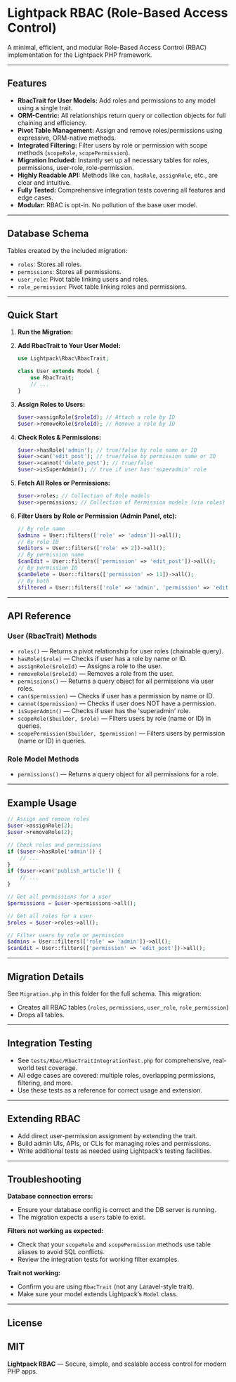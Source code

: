 # Lightpack RBAC (Role-Based Access Control)

A minimal, efficient, and modular Role-Based Access Control (RBAC) implementation for the Lightpack PHP framework.

---

## Features
- **RbacTrait for User Models:** Add roles and permissions to any model using a single trait.
- **ORM-Centric:** All relationships return query or collection objects for full chaining and efficiency.
- **Pivot Table Management:** Assign and remove roles/permissions using expressive, ORM-native methods.
- **Integrated Filtering:** Filter users by role or permission with scope methods (`scopeRole`, `scopePermission`).
- **Migration Included:** Instantly set up all necessary tables for roles, permissions, user-role, role-permission.
- **Highly Readable API:** Methods like `can`, `hasRole`, `assignRole`, etc., are clear and intuitive.
- **Fully Tested:** Comprehensive integration tests covering all features and edge cases.
- **Modular:** RBAC is opt-in. No pollution of the base user model.

---

## Database Schema

Tables created by the included migration:
- `roles`: Stores all roles.
- `permissions`: Stores all permissions.
- `user_role`: Pivot table linking users and roles.
- `role_permission`: Pivot table linking roles and permissions.

---

## Quick Start

1. **Run the Migration:**

2. **Add RbacTrait to Your User Model:**
   ```php
   use Lightpack\Rbac\RbacTrait;

   class User extends Model {
       use RbacTrait;
       // ...
   }
   ```

3. **Assign Roles to Users:**
   ```php
   $user->assignRole($roleId); // Attach a role by ID
   $user->removeRole($roleId); // Remove a role by ID
   ```

4. **Check Roles & Permissions:**
   ```php
   $user->hasRole('admin'); // true/false by role name or ID
   $user->can('edit_post'); // true/false by permission name or ID
   $user->cannot('delete_post'); // true/false
   $user->isSuperAdmin(); // true if user has 'superadmin' role
   ```

5. **Fetch All Roles or Permissions:**
   ```php
   $user->roles; // Collection of Role models
   $user->permissions; // Collection of Permission models (via roles)
   ```

6. **Filter Users by Role or Permission (Admin Panel, etc):**
   ```php
   // By role name
   $admins = User::filters(['role' => 'admin'])->all();
   // By role ID
   $editors = User::filters(['role' => 2])->all();
   // By permission name
   $canEdit = User::filters(['permission' => 'edit_post'])->all();
   // By permission ID
   $canDelete = User::filters(['permission' => 11])->all();
   // By both
   $filtered = User::filters(['role' => 'admin', 'permission' => 'edit_post'])->all();
   ```

---

## API Reference

### User (RbacTrait) Methods
- `roles()` — Returns a pivot relationship for user roles (chainable query).
- `hasRole($role)` — Checks if user has a role by name or ID.
- `assignRole($roleId)` — Assigns a role to the user.
- `removeRole($roleId)` — Removes a role from the user.
- `permissions()` — Returns a query object for all permissions via user roles.
- `can($permission)` — Checks if user has a permission by name or ID.
- `cannot($permission)` — Checks if user does NOT have a permission.
- `isSuperAdmin()` — Checks if user has the 'superadmin' role.
- `scopeRole($builder, $role)` — Filters users by role (name or ID) in queries.
- `scopePermission($builder, $permission)` — Filters users by permission (name or ID) in queries.

### Role Model Methods
- `permissions()` — Returns a query object for all permissions for a role.

---

## Example Usage

```php
// Assign and remove roles
$user->assignRole(2);
$user->removeRole(2);

// Check roles and permissions
if ($user->hasRole('admin')) {
    // ...
}
if ($user->can('publish_article')) {
    // ...
}

// Get all permissions for a user
$permissions = $user->permissions->all();

// Get all roles for a user
$roles = $user->roles->all();

// Filter users by role or permission
$admins = User::filters(['role' => 'admin'])->all();
$canEdit = User::filters(['permission' => 'edit_post'])->all();
```

---

## Migration Details

See `Migration.php` in this folder for the full schema. This migration:
- Creates all RBAC tables (`roles`, `permissions`, `user_role`, `role_permission`)
- Drops all tables.

---

## Integration Testing

- See `tests/Rbac/RbacTraitIntegrationTest.php` for comprehensive, real-world test coverage.
- All edge cases are covered: multiple roles, overlapping permissions, filtering, and more.
- Use these tests as a reference for correct usage and extension.

---

## Extending RBAC

- Add direct user-permission assignment by extending the trait.
- Build admin UIs, APIs, or CLIs for managing roles and permissions.
- Write additional tests as needed using Lightpack’s testing facilities.
---

## Troubleshooting

**Database connection errors:**
- Ensure your database config is correct and the DB server is running.
- The migration expects a `users` table to exist.

**Filters not working as expected:**
- Check that your `scopeRole` and `scopePermission` methods use table aliases to avoid SQL conflicts.
- Review the integration tests for working filter examples.

**Trait not working:**
- Confirm you are using `RbacTrait` (not any Laravel-style trait).
- Make sure your model extends Lightpack’s `Model` class.

---

## License
MIT
---

**Lightpack RBAC** — Secure, simple, and scalable access control for modern PHP apps.
